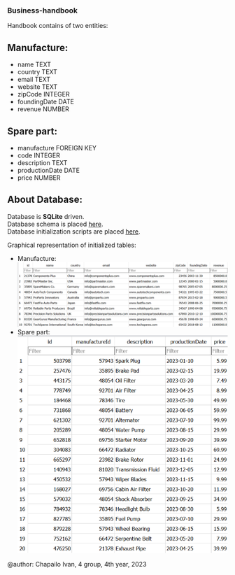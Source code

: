 ### Business-handbook

Handbook contains of two entities:

## Manufacture:
 * name TEXT
 * country TEXT
 * email TEXT
 * website TEXT
 * zipCode INTEGER
 * foundingDate DATE
 * revenue NUMBER

## Spare part:
 * manufacture FOREIGN KEY
 * code INTEGER
 * description TEXT
 * productionDate DATE
 * price NUMBER

## About Database:
  Database is **SQLite** driven.  
  Database schema is placed [here](https://github.com/ChapailoIvan/Business-handbook/blob/main/schema/schema.txt).  
  Database initialization scripts are placed [here](https://github.com/ChapailoIvan/Business-handbook/blob/main/scripts/initialization.txt).
  
  Graphical representation of initialized tables: 
  * Manufacture:  
    ![Manufacture](/screenshots/manufacture.png)
  * Spare part:  
    ![Spare part](/screenshots/sparePart.png)
  



@author: Chapailo Ivan, 4 group, 4th year, 2023
